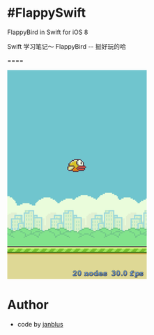 #FlappySwift
====

FlappyBird in Swift for iOS 8

Swift 学习笔记～ FlappyBird  -- 挺好玩的哈

====

![swift](shot.png)

# Author

- code by [janblus](http://qilei.org)

